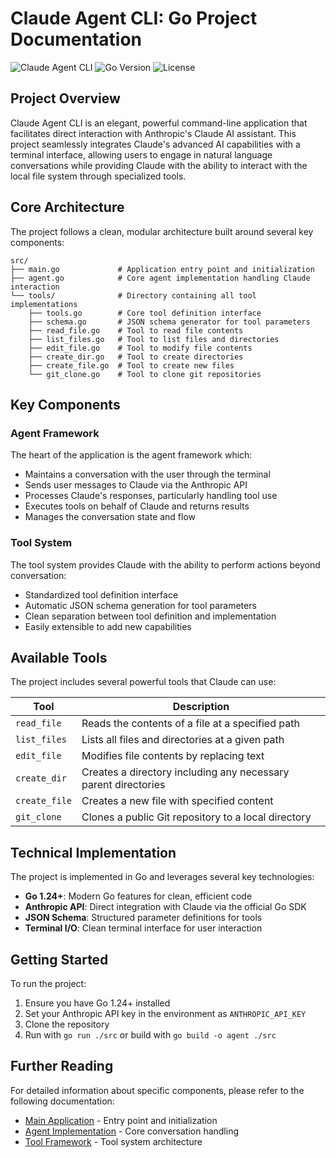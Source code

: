 # Claude Agent CLI: Go Project Documentation

![Claude Agent CLI](https://img.shields.io/badge/Claude-AI%20Assistant-5A67D8)
![Go Version](https://img.shields.io/badge/Go-1.24+-00ADD8)
![License](https://img.shields.io/badge/License-MIT-green)

## Project Overview

Claude Agent CLI is an elegant, powerful command-line application that facilitates direct interaction with Anthropic's Claude AI assistant. This project seamlessly integrates Claude's advanced AI capabilities with a terminal interface, allowing users to engage in natural language conversations while providing Claude with the ability to interact with the local file system through specialized tools.

## Core Architecture

The project follows a clean, modular architecture built around several key components:

```
src/
├── main.go             # Application entry point and initialization
├── agent.go            # Core agent implementation handling Claude interaction
└── tools/              # Directory containing all tool implementations
    ├── tools.go        # Core tool definition interface
    ├── schema.go       # JSON schema generator for tool parameters
    ├── read_file.go    # Tool to read file contents
    ├── list_files.go   # Tool to list files and directories
    ├── edit_file.go    # Tool to modify file contents
    ├── create_dir.go   # Tool to create directories
    ├── create_file.go  # Tool to create new files
    └── git_clone.go    # Tool to clone git repositories
```

## Key Components

### Agent Framework

The heart of the application is the agent framework which:
- Maintains a conversation with the user through the terminal
- Sends user messages to Claude via the Anthropic API
- Processes Claude's responses, particularly handling tool use
- Executes tools on behalf of Claude and returns results
- Manages the conversation state and flow

### Tool System

The tool system provides Claude with the ability to perform actions beyond conversation:
- Standardized tool definition interface
- Automatic JSON schema generation for tool parameters
- Clean separation between tool definition and implementation
- Easily extensible to add new capabilities

## Available Tools

The project includes several powerful tools that Claude can use:

| Tool | Description |
|------|-------------|
| `read_file` | Reads the contents of a file at a specified path |
| `list_files` | Lists all files and directories at a given path |
| `edit_file` | Modifies file contents by replacing text |
| `create_dir` | Creates a directory including any necessary parent directories |
| `create_file` | Creates a new file with specified content |
| `git_clone` | Clones a public Git repository to a local directory |

## Technical Implementation

The project is implemented in Go and leverages several key technologies:

- **Go 1.24+**: Modern Go features for clean, efficient code
- **Anthropic API**: Direct integration with Claude via the official Go SDK
- **JSON Schema**: Structured parameter definitions for tools
- **Terminal I/O**: Clean terminal interface for user interaction

## Getting Started

To run the project:

1. Ensure you have Go 1.24+ installed
2. Set your Anthropic API key in the environment as `ANTHROPIC_API_KEY`
3. Clone the repository
4. Run with `go run ./src` or build with `go build -o agent ./src`

## Further Reading

For detailed information about specific components, please refer to the following documentation:

- [Main Application](docs/main.md) - Entry point and initialization
- [Agent Implementation](docs/agent.md) - Core conversation handling
- [Tool Framework](docs/tools.md) - Tool system architecture
